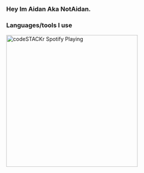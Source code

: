 ### Hey Im Aidan Aka NotAidan.

### Languages/tools I use

[<img src="https://now-playing-Notaidan.vercel.app/api/spotify-playing" alt="codeSTACKr Spotify Playing" width="350" />](https://open.spotify.com/user/dv50lpdjrcb0zn4paj4bu8c8c)
